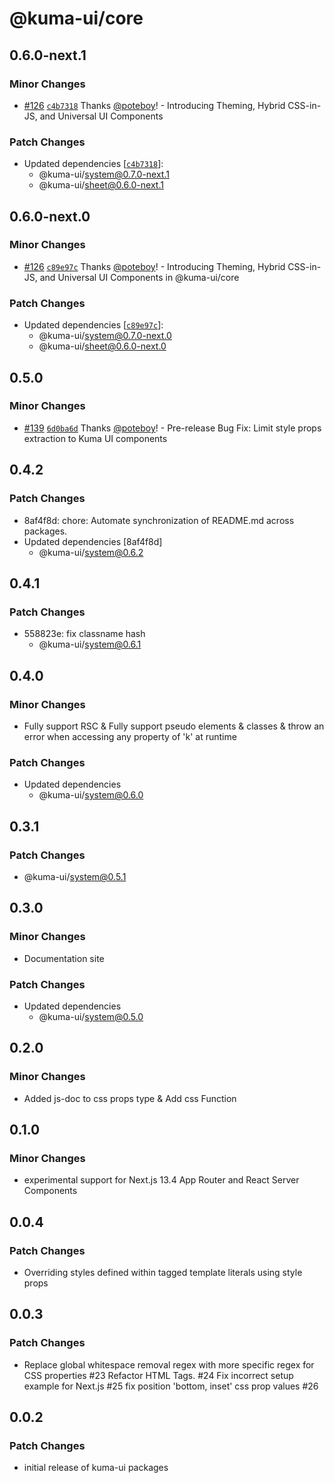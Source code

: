 # @kuma-ui/core

## 0.6.0-next.1

### Minor Changes

- [#126](https://github.com/poteboy/kuma-ui/pull/126) [`c4b7318`](https://github.com/poteboy/kuma-ui/commit/c4b73184ca8e9c659734f9547143806a3a7d222a) Thanks [@poteboy](https://github.com/poteboy)! - Introducing Theming, Hybrid CSS-in-JS, and Universal UI Components

### Patch Changes

- Updated dependencies [[`c4b7318`](https://github.com/poteboy/kuma-ui/commit/c4b73184ca8e9c659734f9547143806a3a7d222a)]:
  - @kuma-ui/system@0.7.0-next.1
  - @kuma-ui/sheet@0.6.0-next.1

## 0.6.0-next.0

### Minor Changes

- [#126](https://github.com/poteboy/kuma-ui/pull/126) [`c89e97c`](https://github.com/poteboy/kuma-ui/commit/c89e97c2f2d3fc56586d0e02d5d8ff873b9eee6a) Thanks [@poteboy](https://github.com/poteboy)! - Introducing Theming, Hybrid CSS-in-JS, and Universal UI Components in @kuma-ui/core

### Patch Changes

- Updated dependencies [[`c89e97c`](https://github.com/poteboy/kuma-ui/commit/c89e97c2f2d3fc56586d0e02d5d8ff873b9eee6a)]:
  - @kuma-ui/system@0.7.0-next.0
  - @kuma-ui/sheet@0.6.0-next.0

## 0.5.0

### Minor Changes

- [#139](https://github.com/poteboy/kuma-ui/pull/139) [`6d0ba6d`](https://github.com/poteboy/kuma-ui/commit/6d0ba6db946f38de2bb3ea51b288daddfbb67196) Thanks [@poteboy](https://github.com/poteboy)! - Pre-release Bug Fix: Limit style props extraction to Kuma UI components

## 0.4.2

### Patch Changes

- 8af4f8d: chore: Automate synchronization of README.md across packages.
- Updated dependencies [8af4f8d]
  - @kuma-ui/system@0.6.2

## 0.4.1

### Patch Changes

- 558823e: fix classname hash
  - @kuma-ui/system@0.6.1

## 0.4.0

### Minor Changes

- Fully support RSC & Fully support pseudo elements & classes & throw an error when accessing any property of 'k' at runtime

### Patch Changes

- Updated dependencies
  - @kuma-ui/system@0.6.0

## 0.3.1

### Patch Changes

- @kuma-ui/system@0.5.1

## 0.3.0

### Minor Changes

- Documentation site

### Patch Changes

- Updated dependencies
  - @kuma-ui/system@0.5.0

## 0.2.0

### Minor Changes

- Added js-doc to css props type & Add css Function

## 0.1.0

### Minor Changes

- experimental support for Next.js 13.4 App Router and React Server Components

## 0.0.4

### Patch Changes

- Overriding styles defined within tagged template literals using style props

## 0.0.3

### Patch Changes

- Replace global whitespace removal regex with more specific regex for CSS properties #23
  Refactor HTML Tags. #24
  Fix incorrect setup example for Next.js #25
  fix position 'bottom, inset' css prop values #26

## 0.0.2

### Patch Changes

- initial release of kuma-ui packages
